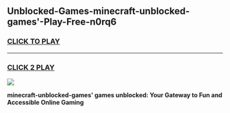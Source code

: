 
## Unblocked-Games-minecraft-unblocked-games'-Play-Free-n0rq6
<h3>
<a href="https://premium76.site?title=minecraft-unblocked-games'&ref=19M">CLICK TO PLAY</a></h3>
<hr>

<h3>
<a href="https://premium76.site?title=minecraft-unblocked-games'&ref=19M">CLICK 2 PLAY</a>
  
</h3>

<a href="https://premium76.site?title=minecraft-unblocked-games'&ref=19M"><img src="https://clearcache.store/games.png"></a>


**minecraft-unblocked-games' games unblocked: Your Gateway to Fun and Accessible Online Gaming**
